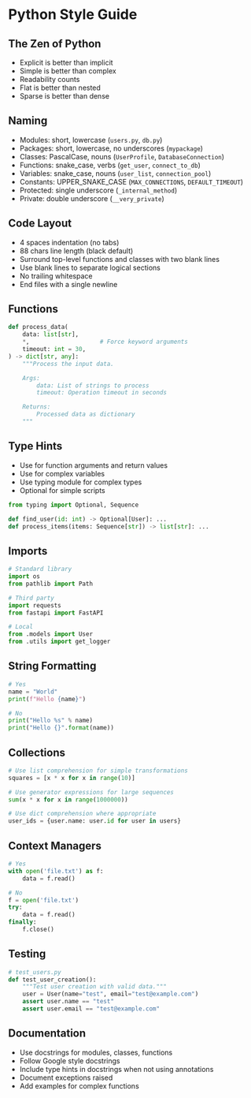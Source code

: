 # Python Style Guide

## The Zen of Python
- Explicit is better than implicit
- Simple is better than complex
- Readability counts
- Flat is better than nested
- Sparse is better than dense

## Naming
- Modules: short, lowercase (`users.py`, `db.py`)
- Packages: short, lowercase, no underscores (`mypackage`)
- Classes: PascalCase, nouns (`UserProfile`, `DatabaseConnection`)
- Functions: snake_case, verbs (`get_user`, `connect_to_db`)
- Variables: snake_case, nouns (`user_list`, `connection_pool`)
- Constants: UPPER_SNAKE_CASE (`MAX_CONNECTIONS`, `DEFAULT_TIMEOUT`)
- Protected: single underscore (`_internal_method`)
- Private: double underscore (`__very_private`)

## Code Layout
- 4 spaces indentation (no tabs)
- 88 chars line length (black default)
- Surround top-level functions and classes with two blank lines
- Use blank lines to separate logical sections
- No trailing whitespace
- End files with a single newline

## Functions
```python
def process_data(
    data: list[str],
    *,                    # Force keyword arguments
    timeout: int = 30,
) -> dict[str, any]:
    """Process the input data.

    Args:
        data: List of strings to process
        timeout: Operation timeout in seconds

    Returns:
        Processed data as dictionary
    """
```

## Type Hints
- Use for function arguments and return values
- Use for complex variables
- Use typing module for complex types
- Optional for simple scripts
```python
from typing import Optional, Sequence

def find_user(id: int) -> Optional[User]: ...
def process_items(items: Sequence[str]) -> list[str]: ...
```

## Imports
```python
# Standard library
import os
from pathlib import Path

# Third party
import requests
from fastapi import FastAPI

# Local
from .models import User
from .utils import get_logger
```

## String Formatting
```python
# Yes
name = "World"
print(f"Hello {name}")

# No
print("Hello %s" % name)
print("Hello {}".format(name))
```

## Collections
```python
# Use list comprehension for simple transformations
squares = [x * x for x in range(10)]

# Use generator expressions for large sequences
sum(x * x for x in range(1000000))

# Use dict comprehension where appropriate
user_ids = {user.name: user.id for user in users}
```

## Context Managers
```python
# Yes
with open('file.txt') as f:
    data = f.read()

# No
f = open('file.txt')
try:
    data = f.read()
finally:
    f.close()
```

## Testing
```python
# test_users.py
def test_user_creation():
    """Test user creation with valid data."""
    user = User(name="test", email="test@example.com")
    assert user.name == "test"
    assert user.email == "test@example.com"
```

## Documentation
- Use docstrings for modules, classes, functions
- Follow Google style docstrings
- Include type hints in docstrings when not using annotations
- Document exceptions raised
- Add examples for complex functions
